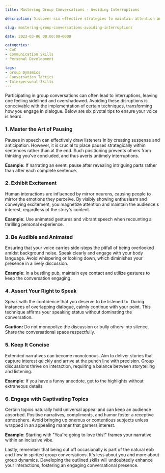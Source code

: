 ```yaml
---
title: Mastering Group Conversations - Avoiding Interruptions

description: Discover six effective strategies to maintain attention and avoid being cut off in group conversations.

slug: mastering-group-conversations-avoiding-interruptions

date: 2023-03-06 00:00:00+0000

categories:
- CoC
- Communication Skills
- Personal Development

tags:
- Group Dynamics
- Conversation Tactics
- Interpersonal Skills
---
```


Participating in group conversations can often lead to interruptions, leaving one feeling sidelined and overshadowed. Avoiding these disruptions is conceivable with the implementation of certain techniques, transforming how you engage in dialogue. Below are six pivotal tips to ensure your voice is heard.

### 1. Master the Art of Pausing

Pauses in speech can effectively draw listeners in by creating suspense and anticipation. However, it is crucial to place pauses strategically within sentences rather than at the end. Such positioning prevents others from thinking you've concluded, and thus averts untimely interruptions.

**Example:** If narrating an event, pause after revealing intriguing parts rather than after each complete sentence.

### 2. Exhibit Excitement

Human interactions are influenced by mirror neurons, causing people to mirror the emotions they perceive. By visibly showing enthusiasm and conveying excitement, you magnetize attention and maintain the audience's interest, regardless of the story's content.

**Example:** Use animated gestures and vibrant speech when recounting a thrilling personal experience.

### 3. Be Audible and Animated

Ensuring that your voice carries side-steps the pitfall of being overlooked amidst background noise. Speak clearly and engage with your body language. Avoid whispering or looking down, which diminishes your presence in a lively discussion.

**Example:** In a bustling pub, maintain eye contact and utilize gestures to keep the conversation engaging.

### 4. Assert Your Right to Speak

Speak with the confidence that you deserve to be listened to. During instances of overlapping dialogue, calmly continue with your point. This technique affirms your speaking status without dominating the conversation.

**Caution:** Do not monopolize the discussion or bully others into silence. Share the conversational space respectfully.

### 5. Keep It Concise

Extended narratives can become monotonous. Aim to deliver stories that capture interest quickly and arrive at the punch line with precision. Group discussions thrive on interaction, requiring a balance between storytelling and listening.

**Example:** If you have a funny anecdote, get to the highlights without extraneous details.

### 6. Engage with Captivating Topics

Certain topics naturally hold universal appeal and can keep an audience absorbed. Positive narratives, compliments, and humor foster a receptive atmosphere. Avoid bringing up onerous or contentious subjects unless wrapped in an appealing manner that garners interest.

**Example:** Starting with "You're going to love this!" frames your narrative within an inclusive vibe.

Lastly, remember that being cut off occasionally is part of the natural ebb and flow in spirited group conversations. It's less about you and more about group dynamics. Developing the outlined skills will undoubtedly enhance your interactions, fostering an engaging conversational presence.

